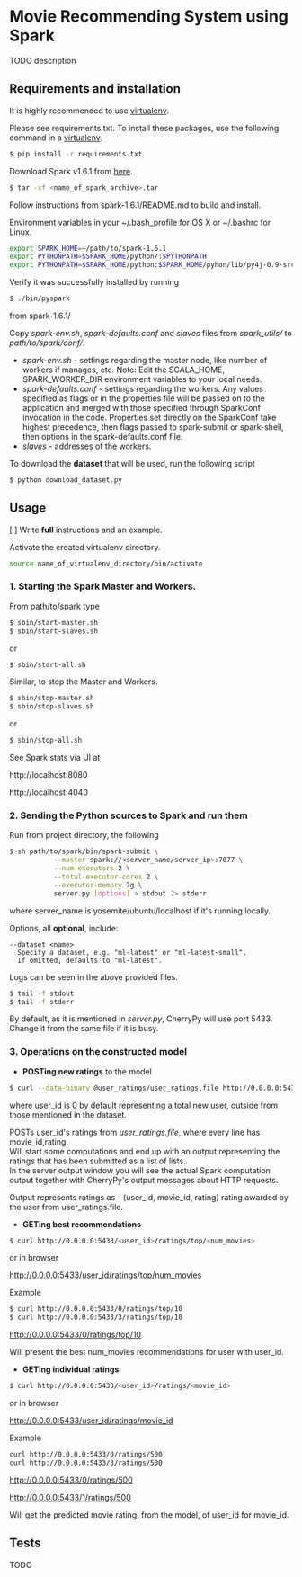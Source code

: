 # Movie Recommending System using Spark

TODO description

## Requirements and installation

It is highly recommended to use <a href="http://docs.python-guide.org/en/latest/dev/virtualenvs/" target="_blank">virtualenv</a>. 

Please see requirements.txt.
To install these packages, use the following command in a <a href="http://docs.python-guide.org/en/latest/dev/virtualenvs/" target="_blank"> virtualenv</a>.
```bash
$ pip install -r requirements.txt
```
Download Spark v1.6.1 from <a href="http://spark.apache.org/downloads.html"> here</a>.
```bash
$ tar -xf <name_of_spark_archive>.tar
```
Follow instructions from spark-1.6.1/README.md to build and install.

Environment variables in your ~/.bash_profile for OS X or ~/.bashrc for Linux.
```bash
export SPARK_HOME=~/path/to/spark-1.6.1
export PYTHONPATH=$SPARK_HOME/python/:$PYTHONPATH
export PYTHONPATH=$SPARK_HOME/python:$SPARK_HOME/pyhon/lib/py4j-0.9-src.zip:$PYTHONPATH
```
Verify it was successfully installed by running 
```bash
$ ./bin/pyspark
```
from spark-1.6.1/

Copy <i>spark-env.sh</i>, <i>spark-defaults.conf</i> and <i>slaves</i> files 
from <i>spark_utils/</i> to <i>path/to/spark/conf/</i>. 
- <i>spark-env.sh</i> 
       - settings regarding the master node, like number of workers if manages, etc.
         Note: Edit the SCALA_HOME, SPARK_WORKER_DIR environment variables 
         to your local needs. 
- <i>spark-defaults.conf</i> 
       - settings regarding the workers. 
          Any values specified as flags or in the properties file will be 
          passed on to the 	application and merged with those specified 
          through SparkConf invocation in the code. 
          Properties set directly on the SparkConf take highest precedence, 
          then flags passed to spark-submit or spark-shell, 
          then options in the spark-defaults.conf file.
- <i>slaves</i> 
       - addresses of the workers.

To download the <b>dataset</b> that will be used, run the following script
```bash
$ python download_dataset.py
```

## Usage
[ ] Write <b>full</b> instructions and an example. 

Activate the created virtualenv directory.
```bash
source name_of_virtualenv_directory/bin/activate
```
### 1. Starting the Spark Master and Workers.
From path/to/spark type
```bash
$ sbin/start-master.sh
$ sbin/start-slaves.sh
```
or 
```bash
$ sbin/start-all.sh
```

Similar, to stop the Master and Workers. 
```bash
$ sbin/stop-master.sh
$ sbin/stop-slaves.sh
```
or 
```bash
$ sbin/stop-all.sh
```

See Spark stats via UI at
 
http://localhost:8080 

http://localhost:4040
### 2. Sending the Python sources to Spark and run them
Run from project directory, the following
```bash
$ sh path/to/spark/bin/spark-submit \
           --master spark://<server_name/server_ip>:7077 \
           --num-executors 2 \
           --total-executor-cores 2 \
           --executor-memory 2g \
           server.py [options] > stdout 2> stderr
```
where server_name is yosemite/ubuntu/localhost if it's running locally. 

Options, all <b>optional</b>, include:

    --dataset <name>
      Specify a dataset, e.g. "ml-latest" or "ml-latest-small". 
      If omitted, defaults to "ml-latest".

Logs can be seen in the above provided files.
```bash
$ tail -f stdout
$ tail -f stderr
```
By default, as it is mentioned in <i>server.py</i>, CherryPy will use 
port 5433. 
Change it from the same file if it is busy.
### 3. <b>Operations on the constructed model</b>
- <b>POSTing new ratings</b> to the model
```bash
$ curl --data-binary @user_ratings/user_ratings.file http://0.0.0.0:5433/<user_id>/ratings
```
where user_id is 0 by default representing a total new user, 
outside from those mentioned in the dataset.

POSTs user_id's ratings from <i>user_ratings.file</i>, where 
every line has movie_id,rating. <br />
Will start some computations and end up with an output representing 
the ratings that has been submitted as a list of lists. <br />
In the server output window you will see the actual Spark computation 
output together with CherryPy's output messages about HTTP requests.

Output represents ratings as - (user_id, movie_id, rating)
rating awarded by the user from user_ratings.file.
- <b>GETing best recommendations</b>
```bash
$ curl http://0.0.0.0:5433/<user_id>/ratings/top/<num_movies>
```
or in browser 

http://0.0.0.0:5433/user_id/ratings/top/num_movies

Example
```bash
$ curl http://0.0.0.0:5433/0/ratings/top/10
$ curl http://0.0.0.0:5433/3/ratings/top/10
```
http://0.0.0.0:5433/0/ratings/top/10

Will present the best num_movies recommendations for user with user_id.
- <b>GETing individual ratings</b>
```bash
$ curl http://0.0.0.0:5433/<user_id>/ratings/<movie_id>
```
or in browser

http://0.0.0.0:5433/user_id/ratings/movie_id

Example
```bash
curl http://0.0.0.0:5433/0/ratings/500
curl http://0.0.0.0:5433/3/ratings/500
```
http://0.0.0.0:5433/0/ratings/500

http://0.0.0.0:5433/1/ratings/500

Will get the predicted movie rating, from the model, of 
user_id for movie_id. 

## Tests
TODO

